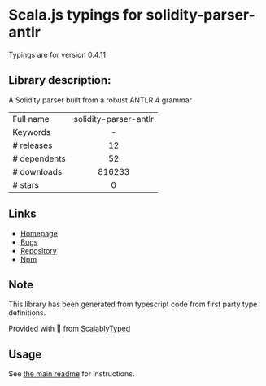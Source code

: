 
# Scala.js typings for solidity-parser-antlr

Typings are for version 0.4.11

## Library description:
A Solidity parser built from a robust ANTLR 4 grammar

|                    |                 |
| ------------------ | :-------------: |
| Full name          | solidity-parser-antlr |
| Keywords           | - |
| # releases         | 12 |
| # dependents       | 52 |
| # downloads        | 816233 |
| # stars            | 0 |

## Links
- [Homepage](https://github.com/federicobond/solidity-parser-antlr)
- [Bugs](https://github.com/federicobond/solidity-parser-antlr/issues)
- [Repository](https://github.com/federicobond/solidity-parser-antlr)
- [Npm](https://www.npmjs.com/package/solidity-parser-antlr)
    


## Note
This library has been generated from typescript code from first party type definitions.

Provided with :purple_heart: from [ScalablyTyped](https://github.com/oyvindberg/ScalablyTyped)

## Usage
See [the main readme](../../readme.md) for instructions.


